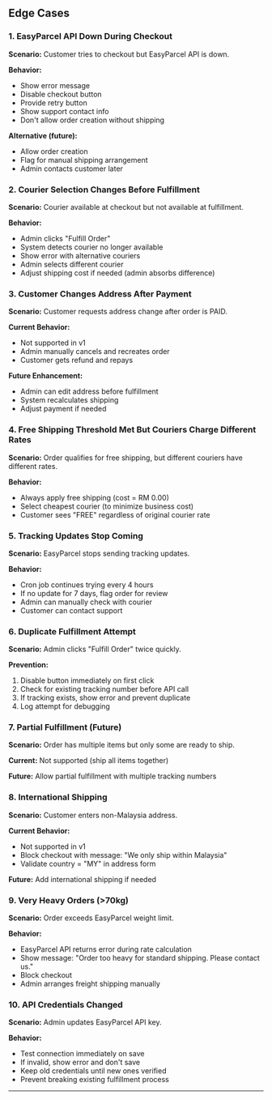 ## Edge Cases

### 1. EasyParcel API Down During Checkout

**Scenario:** Customer tries to checkout but EasyParcel API is down.

**Behavior:**
- Show error message
- Disable checkout button
- Provide retry button
- Show support contact info
- Don't allow order creation without shipping

**Alternative (future):**
- Allow order creation
- Flag for manual shipping arrangement
- Admin contacts customer later

### 2. Courier Selection Changes Before Fulfillment

**Scenario:** Courier available at checkout but not available at fulfillment.

**Behavior:**
- Admin clicks "Fulfill Order"
- System detects courier no longer available
- Show error with alternative couriers
- Admin selects different courier
- Adjust shipping cost if needed (admin absorbs difference)

### 3. Customer Changes Address After Payment

**Scenario:** Customer requests address change after order is PAID.

**Current Behavior:**
- Not supported in v1
- Admin manually cancels and recreates order
- Customer gets refund and repays

**Future Enhancement:**
- Admin can edit address before fulfillment
- System recalculates shipping
- Adjust payment if needed

### 4. Free Shipping Threshold Met But Couriers Charge Different Rates

**Scenario:** Order qualifies for free shipping, but different couriers have different rates.

**Behavior:**
- Always apply free shipping (cost = RM 0.00)
- Select cheapest courier (to minimize business cost)
- Customer sees "FREE" regardless of original courier rate

### 5. Tracking Updates Stop Coming

**Scenario:** EasyParcel stops sending tracking updates.

**Behavior:**
- Cron job continues trying every 4 hours
- If no update for 7 days, flag order for review
- Admin can manually check with courier
- Customer can contact support

### 6. Duplicate Fulfillment Attempt

**Scenario:** Admin clicks "Fulfill Order" twice quickly.

**Prevention:**
1. Disable button immediately on first click
2. Check for existing tracking number before API call
3. If tracking exists, show error and prevent duplicate
4. Log attempt for debugging

### 7. Partial Fulfillment (Future)

**Scenario:** Order has multiple items but only some are ready to ship.

**Current:** Not supported (ship all items together)

**Future:** Allow partial fulfillment with multiple tracking numbers

### 8. International Shipping

**Scenario:** Customer enters non-Malaysia address.

**Current Behavior:**
- Not supported in v1
- Block checkout with message: "We only ship within Malaysia"
- Validate country = "MY" in address form

**Future:** Add international shipping if needed

### 9. Very Heavy Orders (>70kg)

**Scenario:** Order exceeds EasyParcel weight limit.

**Behavior:**
- EasyParcel API returns error during rate calculation
- Show message: "Order too heavy for standard shipping. Please contact us."
- Block checkout
- Admin arranges freight shipping manually

### 10. API Credentials Changed

**Scenario:** Admin updates EasyParcel API key.

**Behavior:**
- Test connection immediately on save
- If invalid, show error and don't save
- Keep old credentials until new ones verified
- Prevent breaking existing fulfillment process

---
